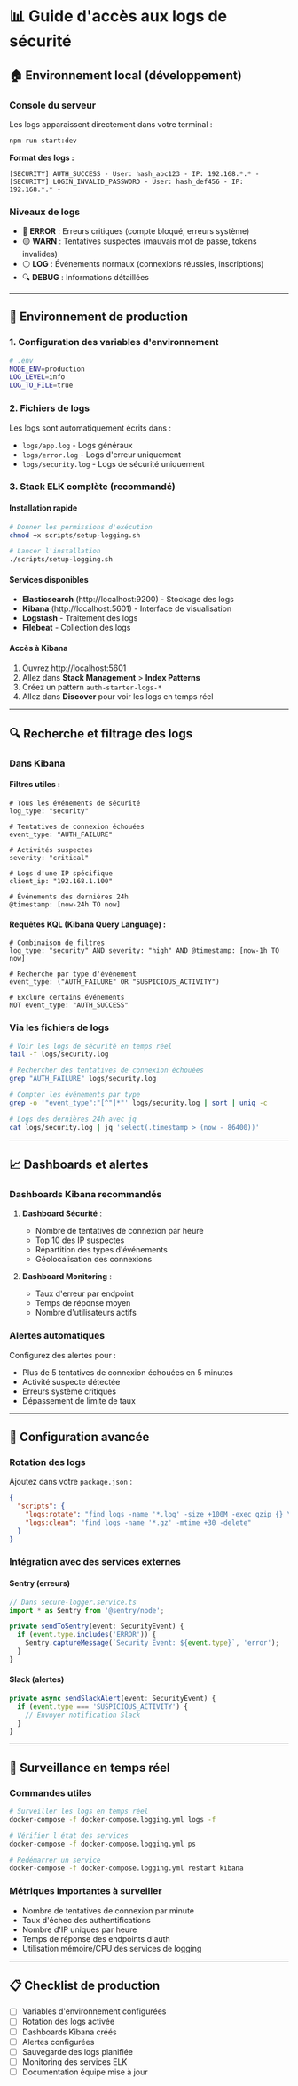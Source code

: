 # 📊 Guide d'accès aux logs de sécurité

## 🏠 Environnement local (développement)

### Console du serveur
Les logs apparaissent directement dans votre terminal :

```bash
npm run start:dev
```

**Format des logs :**
```
[SECURITY] AUTH_SUCCESS - User: hash_abc123 - IP: 192.168.*.* - 
[SECURITY] LOGIN_INVALID_PASSWORD - User: hash_def456 - IP: 192.168.*.* - 
```

### Niveaux de logs
- 🔴 **ERROR** : Erreurs critiques (compte bloqué, erreurs système)
- 🟡 **WARN** : Tentatives suspectes (mauvais mot de passe, tokens invalides)
- ⚪ **LOG** : Événements normaux (connexions réussies, inscriptions)
- 🔍 **DEBUG** : Informations détaillées

---

## 🚀 Environnement de production

### 1. Configuration des variables d'environnement

```bash
# .env
NODE_ENV=production
LOG_LEVEL=info
LOG_TO_FILE=true
```

### 2. Fichiers de logs

Les logs sont automatiquement écrits dans :
- `logs/app.log` - Logs généraux
- `logs/error.log` - Logs d'erreur uniquement
- `logs/security.log` - Logs de sécurité uniquement

### 3. Stack ELK complète (recommandé)

#### Installation rapide
```bash
# Donner les permissions d'exécution
chmod +x scripts/setup-logging.sh

# Lancer l'installation
./scripts/setup-logging.sh
```

#### Services disponibles
- **Elasticsearch** (http://localhost:9200) - Stockage des logs
- **Kibana** (http://localhost:5601) - Interface de visualisation
- **Logstash** - Traitement des logs
- **Filebeat** - Collection des logs

#### Accès à Kibana
1. Ouvrez http://localhost:5601
2. Allez dans **Stack Management** > **Index Patterns**
3. Créez un pattern `auth-starter-logs-*`
4. Allez dans **Discover** pour voir les logs en temps réel

---

## 🔍 Recherche et filtrage des logs

### Dans Kibana

#### Filtres utiles :
```
# Tous les événements de sécurité
log_type: "security"

# Tentatives de connexion échouées
event_type: "AUTH_FAILURE"

# Activités suspectes
severity: "critical"

# Logs d'une IP spécifique
client_ip: "192.168.1.100"

# Événements des dernières 24h
@timestamp: [now-24h TO now]
```

#### Requêtes KQL (Kibana Query Language) :
```
# Combinaison de filtres
log_type: "security" AND severity: "high" AND @timestamp: [now-1h TO now]

# Recherche par type d'événement
event_type: ("AUTH_FAILURE" OR "SUSPICIOUS_ACTIVITY")

# Exclure certains événements
NOT event_type: "AUTH_SUCCESS"
```

### Via les fichiers de logs

```bash
# Voir les logs de sécurité en temps réel
tail -f logs/security.log

# Rechercher des tentatives de connexion échouées
grep "AUTH_FAILURE" logs/security.log

# Compter les événements par type
grep -o '"event_type":"[^"]*"' logs/security.log | sort | uniq -c

# Logs des dernières 24h avec jq
cat logs/security.log | jq 'select(.timestamp > (now - 86400))'
```

---

## 📈 Dashboards et alertes

### Dashboards Kibana recommandés

1. **Dashboard Sécurité** :
   - Nombre de tentatives de connexion par heure
   - Top 10 des IP suspectes
   - Répartition des types d'événements
   - Géolocalisation des connexions

2. **Dashboard Monitoring** :
   - Taux d'erreur par endpoint
   - Temps de réponse moyen
   - Nombre d'utilisateurs actifs

### Alertes automatiques

Configurez des alertes pour :
- Plus de 5 tentatives de connexion échouées en 5 minutes
- Activité suspecte détectée
- Erreurs système critiques
- Dépassement de limite de taux

---

## 🔧 Configuration avancée

### Rotation des logs

Ajoutez dans votre `package.json` :
```json
{
  "scripts": {
    "logs:rotate": "find logs -name '*.log' -size +100M -exec gzip {} \\;",
    "logs:clean": "find logs -name '*.gz' -mtime +30 -delete"
  }
}
```

### Intégration avec des services externes

#### Sentry (erreurs)
```typescript
// Dans secure-logger.service.ts
import * as Sentry from '@sentry/node';

private sendToSentry(event: SecurityEvent) {
  if (event.type.includes('ERROR')) {
    Sentry.captureMessage(`Security Event: ${event.type}`, 'error');
  }
}
```

#### Slack (alertes)
```typescript
private async sendSlackAlert(event: SecurityEvent) {
  if (event.type === 'SUSPICIOUS_ACTIVITY') {
    // Envoyer notification Slack
  }
}
```

---

## 🚨 Surveillance en temps réel

### Commandes utiles

```bash
# Surveiller les logs en temps réel
docker-compose -f docker-compose.logging.yml logs -f

# Vérifier l'état des services
docker-compose -f docker-compose.logging.yml ps

# Redémarrer un service
docker-compose -f docker-compose.logging.yml restart kibana
```

### Métriques importantes à surveiller

- Nombre de tentatives de connexion par minute
- Taux d'échec des authentifications
- Nombre d'IP uniques par heure
- Temps de réponse des endpoints d'auth
- Utilisation mémoire/CPU des services de logging

---

## 📋 Checklist de production

- [ ] Variables d'environnement configurées
- [ ] Rotation des logs activée
- [ ] Dashboards Kibana créés
- [ ] Alertes configurées
- [ ] Sauvegarde des logs planifiée
- [ ] Monitoring des services ELK
- [ ] Documentation équipe mise à jour